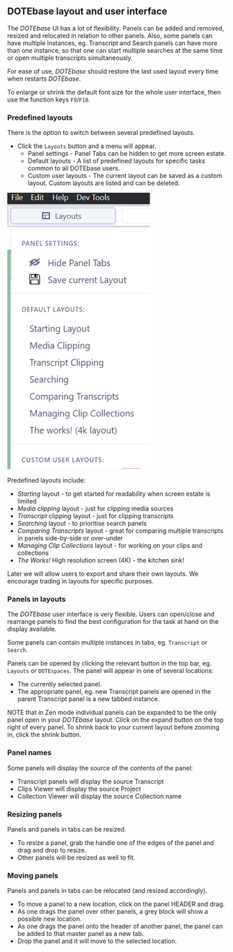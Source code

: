 ## DOTEbase layout and user interface

The _DOTEbase_ UI has a lot of flexibility.
Panels can be added and removed, resized and relocated in relation to other panels.
Also, some panels can have multiple instances, eg. Transcript and Search panels can have more than one instance, so that one can start multiple searches at the same time or open multiple transcripts simultaneously.

For ease of use, _DOTEbase_ should restore the last used layout every time when restarts _DOTEbase_.

To enlarge or shrink the default font size for the whole user interface, then use the function keys `F9`/`F10`.

### Predefined layouts

There is the option to switch between several predefined layouts.

- Click the `Layouts` button and a menu will appear.
  - Panel settings - Panel Tabs can be hidden to get more screen estate.
  - Default layouts - A list of predefined layouts for specific tasks common to all DOTEbase users.
  - Custom user layouts - The current layout can be saved as a custom layout.
Custom layouts are listed and can be deleted.

[![Layouts](images/layout/layouts.png)](images/layout/layouts.png)

Predefined layouts include:

- _Starting_ layout - to get started for readability when screen estate is limited
- _Media clipping_ layout - just for clipping media sources
- _Transcript_ clipping layout - just for clipping transcripts
- _Searching_ layout - to prioritise search panels
- _Comparing Transcripts_ layout - great for comparing multiple transcripts in panels side-by-side or over-under
- _Managing Clip Collections_ layout - for working on your clips and collections
- _The Works!_ High resolution screen (4K) - the kitchen sink!

Later we will allow users to export and share their own layouts.
We encourage trading in layouts for specific purposes.

### Panels in layouts

The _DOTEbase_ user interface is very flexible.
Users can open/close and rearrange panels to find the best configuration for the task at hand on the display available.

Some panels can contain multiple instances in tabs, eg. `Transcript` or `Search`.

Panels can be opened by clicking the relevant button in the top bar, eg. `Layouts` or `DOTEspaces`.
The panel will appear in one of several locations:
- The currently selected panel.
- The appropriate panel, eg. new Transcript panels are opened in the parent Transcript panel is a new tabbed instance.

NOTE that in Zen mode individual panels can be expanded to be the only panel open in your _DOTEbase_ layout.
Click on the expand button on the top right of every panel.
To shrink back to your current layout before zooming in, click the shrink button.

### Panel names

Some panels will display the source of the contents of the panel:

- Transcript panels will display the source Transcript
- Clips Viewer will display the source Project
- Collection Viewer will display the source Collection name

### Resizing panels

Panels and panels in tabs can be resized.

- To resize a panel, grab the handle one of the edges of the panel and drag and drop to resize.
- Other panels will be resized as well to fit.

### Moving panels

Panels and panels in tabs can be relocated (and resized accordingly).

- To move a panel to a new location, click on the panel HEADER and drag.
- As one drags the panel over other panels, a grey block will show a possible new location.
- As one drags the panel onto the header of another panel, the panel can be added to that master panel as a new tab.
- Drop the panel and it will move to the selected location.
 

